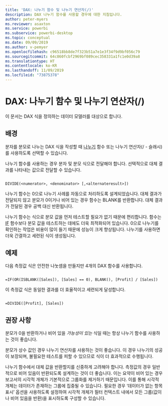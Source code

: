 ```yaml
---
title: 'DAX: 나누기 함수 및 나누기 연산자(/)'
description: DAX 나누기 함수를 사용할 경우에 대한 지침입니다.
author: peter-myers
ms.reviewer: asaxton
ms.service: powerbi
ms.subservice: powerbi-desktop
ms.topic: conceptual
ms.date: 09/09/2019
ms.author: v-pemyer
ms.openlocfilehash: c96518bb8de7f323b51a7e1e3f34f9d9bf056c79
ms.sourcegitcommit: 64c860fcbf2969bf089cec358331a1fc1e0d39a8
ms.translationtype: HT
ms.contentlocale: ko-KR
ms.lasthandoff: 11/09/2019
ms.locfileid: "73875378"
---
```

# <a name="dax-divide-function-vs-divide-operator-"></a>DAX: 나누기 함수 및 나누기 연산자(/)

이 문서는 DAX 식을 정의하는 데이터 모델러를 대상으로 합니다.

## <a name="background"></a>배경

분자를 분모로 나누는 DAX 식을 작성할 때 [나누기](/dax/divide-function-dax) 함수 또는 나누기 연산자(/ - 슬래시)를 사용하도록 선택할 수 있습니다.

나누기 함수를 사용하는 경우 분자 및 분모 식으로 전달해야 합니다. 선택적으로 대체 결과를 나타내는 값으로 전달할 수 있습니다.

```dax

DIVIDE(<numerator>, <denominator> [,<alternateresult>])

```

나누기 함수는 0으로 나누기 사례를 자동으로 처리하도록 설계되었습니다. 대체 결과가 전달되지 않고 분모가 0이거나 비어 있는 경우 함수는 BLANK를 반환합니다. 대체 결과가 전달된 경우 공백 대신 반환됩니다.

나누기 함수는 식으로 분모 값을 먼저 테스트할 필요가 없기 때문에 편리합니다. 함수는 [IF](/dax/if-function-dax) 함수보다 분모 값을 테스트하는 데에도 더욱 최적화되어 있습니다. 0으로 나누기를 확인하는 작업은 비용이 많이 들기 때문에 성능이 크게 향상됩니다. 나누기를 사용하면 더욱 간결하고 세련된 식이 생성됩니다.

## <a name="example"></a>예제

다음 측정값 식은 안전한 나눗셈을 만들지만 4개의 DAX 함수를 사용합니다.

```dax

=IF(OR(ISBLANK([Sales]), [Sales] == 0), BLANK(), [Profit] / [Sales])

```

이 측정값 식은 동일한 결과를 더 효율적이고 세련되게 달성합니다.

```dax

=DIVIDE([Profit], [Sales])

```

## <a name="recommendations"></a>권장 사항

분모가 0을 반환하거나 비어 있을 _가능성이 있는_ 식일 때는 항상 나누기 함수를 사용하는 것이 좋습니다.

분모가 상수 값인 경우 나누기 연산자를 사용하는 것이 좋습니다. 이 경우 나누기의 성공이 보장되며, 불필요한 테스트를 피할 수 있으므로 식이 더 효과적으로 수행됩니다.

나누기 함수에서 대체 값을 반환할지를 신중하게 고려해야 합니다. 측정값의 경우 일반적으로 비어 있음이 반환되도록 설계하는 것이 더 좋습니다. 이는 요약이 비어 있는 경우 보고서의 시각적 개체가 기본적으로 그룹화를 제거하기 때문입니다. 이를 통해 시각적 개체는 데이터가 존재하는 그룹에 집중될 수 있습니다. 필요한 경우 ‘데이터가 없는 항목 표시’ 옵션을 사용하도록 설정하여 시각적 개체가 필터 컨텍스트 내에서 모든 그룹(값이나 비어 있음을 반환)을 표시하도록 구성할 수 있습니다.
